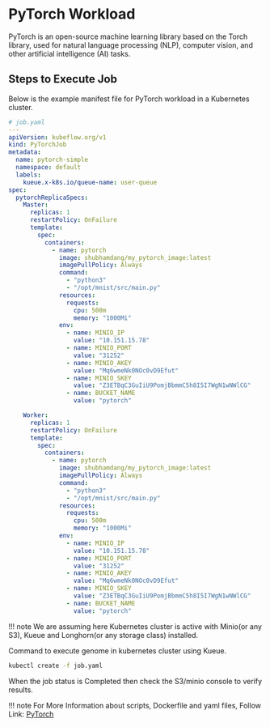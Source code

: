 # PyTorch Workload
PyTorch is an open-source machine learning library based on the Torch library, used for natural language processing (NLP), computer vision, and other artificial intelligence (AI) tasks.


## Steps to Execute Job
Below is the example manifest file for PyTorch workload in a Kubernetes cluster.
```yaml
# job.yaml
---
apiVersion: kubeflow.org/v1
kind: PyTorchJob
metadata:
  name: pytorch-simple
  namespace: default
  labels:
    kueue.x-k8s.io/queue-name: user-queue
spec:
  pytorchReplicaSpecs:
    Master:
      replicas: 1
      restartPolicy: OnFailure
      template:
        spec:
          containers:
            - name: pytorch
              image: shubhamdang/my_pytorch_image:latest
              imagePullPolicy: Always
              command:
                - "python3"
                - "/opt/mnist/src/main.py"
              resources:
                requests:
                  cpu: 500m
                  memory: "1000Mi"
              env:
                - name: MINIO_IP
                  value: "10.151.15.78"
                - name: MINIO_PORT
                  value: "31252"
                - name: MINIO_AKEY
                  value: "Mq6wmeNk0NOc0vD9Efut"
                - name: MINIO_SKEY
                  value: "Z3ETBqC3GuIiU9PomjBbmmC5h8I5I7WgN1wNWlCG"
                - name: BUCKET_NAME
                  value: "pytorch"

    Worker:
      replicas: 1
      restartPolicy: OnFailure
      template:
        spec:
          containers:
            - name: pytorch
              image: shubhamdang/my_pytorch_image:latest
              imagePullPolicy: Always
              command:
                - "python3"
                - "/opt/mnist/src/main.py"
              resources:
                requests:
                  cpu: 500m
                  memory: "1000Mi"
              env:
                - name: MINIO_IP
                  value: "10.151.15.78"
                - name: MINIO_PORT
                  value: "31252"
                - name: MINIO_AKEY
                  value: "Mq6wmeNk0NOc0vD9Efut"
                - name: MINIO_SKEY
                  value: "Z3ETBqC3GuIiU9PomjBbmmC5h8I5I7WgN1wNWlCG"
                - name: BUCKET_NAME
                  value: "pytorch"
```
!!! note
        We are assuming here Kubernetes cluster is active with Minio(or any S3), Kueue and Longhorn(or any storage class) installed.

Command to execute genome in kubernetes cluster using Kueue.

```bash
kubectl create -f job.yaml
```

When the job status is Completed then check the S3/minio console to verify results.

!!! note
    For More Information about scripts, Dockerfile and yaml files, Follow Link: [PyTorch](https://github.com/openflighthpc/hpc-on-k8s/tree/main/workloads/pytorch)